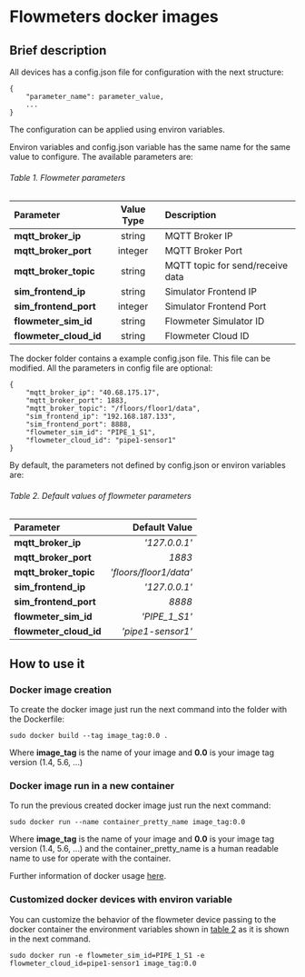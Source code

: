 # Flowmeters docker images

## Brief description

All devices has a config.json file for configuration with the next structure:

    {
        "parameter_name": parameter_value,
        ...
    }

The configuration can be applied using environ variables.

Environ variables and config.json variable has the same name for the same value to configure.  The available  parameters
are:

###### Table 1. Flowmeter parameters

| Parameter                 | Value Type | Description                      |
|:------------------------- |:----------:|:-------------------------------- |
| **mqtt\_broker\_ip**      |     string | MQTT Broker IP                   |
| **mqtt\_broker\_port**    |    integer | MQTT Broker Port                 |
| **mqtt\_broker\_topic**   |     string | MQTT topic for send/receive data |
| **sim\_frontend\_ip**     |     string | Simulator Frontend IP            |
| **sim\_frontend\_port**   |    integer | Simulator Frontend Port          |
| **flowmeter\_sim\_id**    |     string | Flowmeter Simulator ID           |
| **flowmeter\_cloud\_id**  |     string | Flowmeter Cloud ID               |

The docker folder contains a example config.json file. This file can be modified.  All the parameters in config file are 
optional:

    {
        "mqtt_broker_ip": "40.68.175.17",
        "mqtt_broker_port": 1883,
        "mqtt_broker_topic": "/floors/floor1/data",
        "sim_frontend_ip": "192.168.187.133", 
        "sim_frontend_port": 8888,
        "flowmeter_sim_id": "PIPE_1_S1",
        "flowmeter_cloud_id": "pipe1-sensor1"
    }

By default, the parameters not defined by config.json or environ variables are:

###### Table 2. Default values of flowmeter parameters 

| Parameter                 |            Default Value |
|:------------------------- | ------------------------:|
| **mqtt\_broker\_ip**      |            _'127.0.0.1'_ |
| **mqtt\_broker\_port**    |                   _1883_ |
| **mqtt\_broker\_topic**   | _'floors\/floor1\/data'_ |
| **sim\_frontend\_ip**     |            _'127.0.0.1'_ |
| **sim\_frontend\_port**   |                   _8888_ |
| **flowmeter\_sim\_id**    |          _'PIPE\_1\_S1'_ |
| **flowmeter\_cloud\_id**  |        _'pipe1-sensor1'_ |

## How to use it

### Docker image creation

To create the docker image just run the next command into the folder with the Dockerfile:

    sudo docker build --tag image_tag:0.0 .

Where **image\_tag** is the name of your image and **0.0** is your image tag version (1.4, 5.6, ...)

### Docker image run in a new container

To run the previous created docker image just run the next command:

    sudo docker run --name container_pretty_name image_tag:0.0

Where **image\_tag** is the name of your image and **0.0** is your image tag version (1.4, 5.6, ...) and the 
container\_pretty\_name is a human readable name to use for operate with the container.

Further information of docker usage [here](https://docs.docker.com/get-started/). 

### Customized docker devices with environ variable

You can customize the behavior of the flowmeter device passing to the docker container the environment variables shown 
in [table 2](#table-2.-default-values-of-flowmeter-parameters) as it is shown in the next command.  

    sudo docker run -e flowmeter_sim_id=PIPE_1_S1 -e flowmeter_cloud_id=pipe1-sensor1 image_tag:0.0